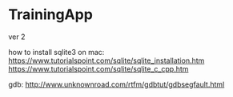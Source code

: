 # TrainingApp

ver 2

how to install sqlite3 on mac:
https://www.tutorialspoint.com/sqlite/sqlite_installation.htm
https://www.tutorialspoint.com/sqlite/sqlite_c_cpp.htm  

gdb:
http://www.unknownroad.com/rtfm/gdbtut/gdbsegfault.html

